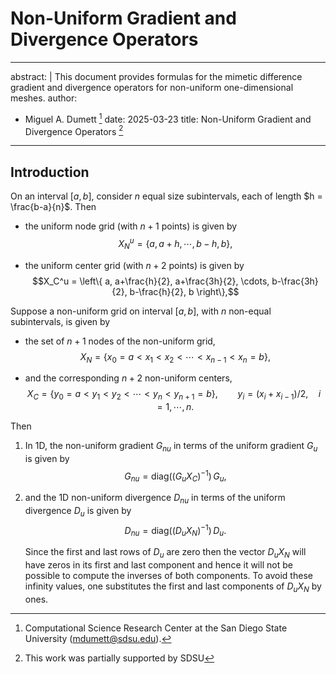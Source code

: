 # Non-Uniform Gradient and Divergence Operators

---
abstract: |
  This document provides formulas for the mimetic difference gradient
  and divergence operators for non-uniform one-dimensional meshes.
author:
- Miguel A. Dumett [^1]
date: 2025-03-23
title: Non-Uniform Gradient and Divergence Operators [^2]
---

## Introduction

On an interval $[a,b]$, consider $n$ equal size subintervals, each of
length $h = \frac{b-a}{n}$. Then

-   the uniform node grid (with $n+1$ points) is given by
    $$X_N^u = \{ a, a+h, \cdots, b-h, b \},$$

-   the uniform center grid (with $n+2$ points) is given by
    $$X_C^u = \left\{ a, a+\frac{h}{2}, a+\frac{3h}{2}, \cdots, b-\frac{3h}{2}, b-\frac{h}{2}, b \right\},$$

Suppose a non-uniform grid on interval $[a,b]$, with $n$ non-equal
subintervals, is given by

-   the set of $n+1$ nodes of the non-uniform grid,
    $$X_N = \{ x_0 = a < x_1 < x_2 < \cdots < x_{n-1} < x_n = b \},$$

-   and the corresponding $n+2$ non-uniform centers,
    $$X_C = \{ y_0 = a < y_1 < y_2 < \cdots < y_n < y_{n+1} = b \}, \qquad y_i = (x_i + x_{i-1})/2, \quad i = 1,\cdots,n.$$

Then

1.  In 1D, the non-uniform gradient $G_{nu}$ in terms of the uniform
    gradient $G_u$ is given by
    $$G_{nu} = \text{diag}((G_u X_C)^{-1}) \, G_u,$$

2.  and the 1D non-uniform divergence $D_{nu}$ in terms of the uniform
    divergence $D_u$ is given by
    $$D_{nu} = \text{diag}((D_u X_N)^{-1}) \, D_u.$$

    Since the first and last rows of $D_u$ are zero then the vector
    $D_u X_N$ will have zeros in its first and last component and hence
    it will not be possible to compute the inverses of both components.
    To avoid these infinity values, one substitutes the first and last
    components of $D_u X_N$ by ones.

[^1]: Computational Science Research Center at the San Diego State
    University (mdumett@sdsu.edu).

[^2]: This work was partially supported by SDSU
